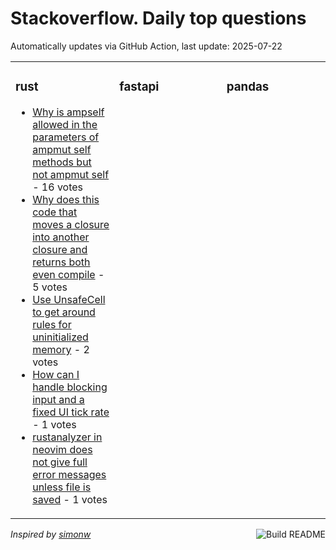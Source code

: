 # Stackoverflow. Daily top questions 

Automatically updates via GitHub Action, last update: <!-- date starts -->2025-07-22<!-- date ends -->


<table><tr><td valign="top" width="33%">

### rust
<!-- rust starts -->
* [Why is ampself allowed in the parameters of ampmut self methods but not ampmut self](https://stackoverflow.com/questions/79709273/why-is-self-allowed-in-the-parameters-of-mut-self-methods-but-not-mut-s) - 16 votes
* [Why does this code that moves a closure into another closure and returns both even compile](https://stackoverflow.com/questions/79708503/why-does-this-code-that-moves-a-closure-into-another-closure-and-returns-both-ev) - 5 votes
* [Use UnsafeCell to get around rules for uninitialized memory](https://stackoverflow.com/questions/79709781/use-unsafecell-to-get-around-rules-for-uninitialized-memory) - 2 votes
* [How can I handle blocking input and a fixed UI tick rate](https://stackoverflow.com/questions/79710267/how-can-i-handle-blocking-input-and-a-fixed-ui-tick-rate) - 1 votes
* [rustanalyzer in neovim does not give full error messages unless file is saved](https://stackoverflow.com/questions/79709947/rust-analyzer-in-neovim-does-not-give-full-error-messages-unless-file-is-saved) - 1 votes
<!-- rust ends -->
</td><td valign="top" width="34%">


### fastapi
<!-- fastapi starts -->

<!-- fastapi ends -->
</td><td valign="top" width="34%">


### pandas
<!-- pandas starts -->

<!-- pandas ends -->
</td></tr></table>

<a href="https://github.com/hp0404/hp0404/actions"><img src="https://github.com/hp0404/hp0404/workflows/Build%20README/badge.svg" align="right" alt="Build README"></a> <p>*Inspired by  [simonw](https://github.com/simonw/simonw)*</p>
